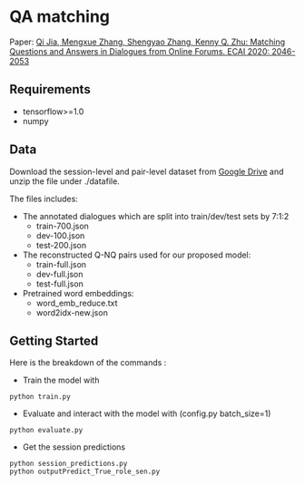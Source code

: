 # QA matching

Paper: [Qi Jia, Mengxue Zhang, Shengyao Zhang, Kenny Q. Zhu:
Matching Questions and Answers in Dialogues from Online Forums. ECAI 2020: 2046-2053](http://ebooks.iospress.nl/publication/55121)


## Requirements
* tensorflow>=1.0
* numpy

## Data
Download the session-level and pair-level dataset from [Google Drive](https://drive.google.com/file/d/1W6lTjThARhk1a4i6m95ySX4M7HWsfeHy/view?usp=sharing) and unzip the file under ./datafile.

The files includes:
* The annotated dialogues which are split into train/dev/test sets by 7:1:2
    * train-700.json
    * dev-100.json
    * test-200.json
* The reconstructed Q-NQ pairs used for our proposed model:
    * train-full.json
    * dev-full.json
    * test-full.json
* Pretrained word embeddings:
    * word_emb_reduce.txt
    * word2idx-new.json
    

## Getting Started

Here is the breakdown of the commands :

* Train the model with
```
python train.py
```

* Evaluate and interact with the model with (config.py batch_size=1)
```
python evaluate.py
```

* Get the session predictions
```
python session_predictions.py
python outputPredict_True_role_sen.py
```






